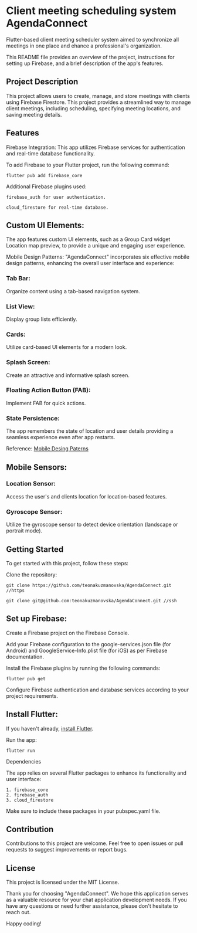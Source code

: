 # Client meeting scheduling system AgendaConnect

Flutter-based client meeting scheduler system aimed to synchronize all meetings in one place and ehance a professional's organization.

This README file provides an overview of the project, instructions for setting up Firebase, and a brief description of the app's features.

##  Project Description

This project  allows users to create, manage, and store meetings with clients using Firebase Firestore. This project provides a streamlined way to manage client meetings, including scheduling, specifying meeting locations, and saving meeting details.

## Features

Firebase Integration: This app utilizes Firebase services for authentication and real-time database functionality. 

To add Firebase to your Flutter project, run the following command:

    flutter pub add firebase_core

Additional Firebase plugins used:

    firebase_auth for user authentication.

    cloud_firestore for real-time database.

## Custom UI Elements: 

The app features custom UI elements, such as a Group Card widget Location map preview, to provide a unique and engaging user experience.

Mobile Design Patterns: "AgendaConnect" incorporates six effective mobile design patterns, enhancing the overall user interface and experience:

### Tab Bar:

Organize content using a tab-based navigation system.

### List View:

Display group lists efficiently.

### Cards:

Utilize card-based UI elements for a modern look.

### Splash Screen:

Create an attractive and informative splash screen.

### Floating Action Button (FAB):

Implement FAB for quick actions.

### State Persistence: 

The app remembers the state of location and user details providing a seamless experience even after app restarts.

Reference: [Mobile Desing Paterns](https://www.designrush.com/best-designs/apps/trends/mobile-design-patterns)

##  Mobile Sensors:

### Location Sensor: 

Access the user's and clients location for location-based features.

### Gyroscope Sensor: 

Utilize the gyroscope sensor to detect device orientation (landscape or portrait mode).


##  Getting Started

To get started with this project, follow these steps:

Clone the repository:

    git clone https://github.com/teonakuzmanovska/AgendaConnect.git //https

    git clone git@github.com:teonakuzmanovska/AgendaConnect.git //ssh

##  Set up Firebase:

Create a Firebase project on the Firebase Console.

Add your Firebase configuration to the google-services.json file (for Android) and GoogleService-Info.plist file (for iOS) as per Firebase documentation.

Install the Firebase plugins by running the following commands:

    flutter pub get

Configure Firebase authentication and database services according to your project requirements.

##  Install Flutter:

If you haven't already, [install Flutter]( https://docs.flutter.dev/get-started/install ).

Run the app:

    flutter run

Dependencies

The app relies on several Flutter packages to enhance its functionality and user interface:

    1. firebase_core
    2. firebase_auth
    3. cloud_firestore

Make sure to include these packages in your pubspec.yaml file.

##  Contribution

Contributions to this project are welcome. Feel free to open issues or pull requests to suggest improvements or report bugs.

##  License

This project is licensed under the MIT License.

Thank you for choosing "AgendaConnect". We hope this application serves as a valuable resource for your chat application development needs. If you have any questions or need further assistance, please don't hesitate to reach out.

Happy coding!